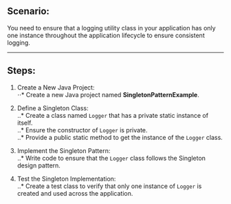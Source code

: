 ## Scenario: 
You need to ensure that a logging utility class in your application has only one instance throughout the application lifecycle to ensure consistent logging.

---

## Steps:
1. Create a New Java Project:  
   ⋅⋅* Create a new Java project named __SingletonPatternExample__.

2. Define a Singleton Class:  
   ..* Create a class named `Logger` that has a private static instance of itself.  
   ..* Ensure the constructor of `Logger` is private.  
   ..* Provide a public static method to get the instance of the `Logger` class.

3. Implement the Singleton Pattern:  
   ..* Write code to ensure that the `Logger` class follows the Singleton design pattern.

4. Test the Singleton Implementation:  
   ..* Create a test class to verify that only one instance of `Logger` is created and used across the application.
